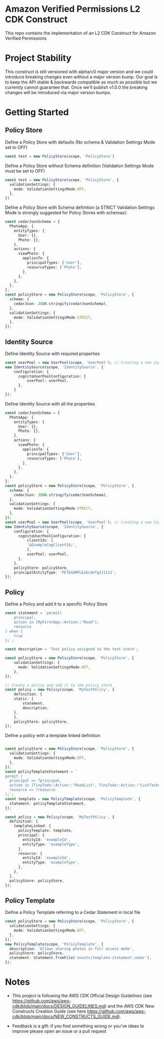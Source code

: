 # Amazon Verified Permissions L2 CDK Construct
This repo contains the implementation of an L2 CDK Construct for Amazon Verified Permissions

# Project Stability
This construct is still versioned with alpha/v0 major version and we could introduce breaking changes even without a major version bump. Our goal is to keep the API stable & backwards compatible as much as possible but we currently cannot guarantee that. Once we'll publish v1.0.0 the breaking changes will be introduced via major version bumps.

# Getting Started

## Policy Store
Define a Policy Store with defaults (No schema & Validation Settings Mode set to OFF)
```ts
const test = new PolicyStore(scope, 'PolicyStore')
```

Define a Policy Store without Schema definition (Validation Settings Mode must be set to OFF)
```ts
const test = new PolicyStore(scope, 'PolicyStore', {
  validationSettings: {
    mode: ValidationSettingsMode.OFF,
  },
})
```

Define a Policy Store with Schema definition (a STRICT Validation Settings Mode is strongly suggested for Policy Stores with schemas):
```ts
const cedarJsonSchema = {
  PhotoApp: {
    entityTypes: {
      User: {},
      Photo: {},
    },
    actions: {
      viewPhoto: {
        appliesTo: {
          principalTypes: ['User'],
          resourceTypes: ['Photo'],
        },
      },
    },
  },
};
const policyStore = new PolicyStore(scope, 'PolicyStore', {
  schema: {
    cedarJson: JSON.stringify(cedarJsonSchema),
  },
  validationSettings: {
    mode: ValidationSettingsMode.STRICT,
  },
});
```

## Identity Source
Define Identity Source with required properties
```ts
const userPool = new UserPool(scope, 'UserPool'); // Creating a new Cognito UserPool
new IdentitySource(scope, 'IdentitySource', {
    configuration: {
      cognitoUserPoolConfiguration: {
          userPool: userPool,
      },
    }
});
```

Define Identity Source with all the properties
```ts
const cedarJsonSchema = {
  PhotoApp: {
    entityTypes: {
      User: {},
      Photo: {},
    },
    actions: {
      viewPhoto: {
        appliesTo: {
          principalTypes: ['User'],
          resourceTypes: ['Photo'],
        },
      },
    },
  },
};
const policyStore = new PolicyStore(scope, 'PolicyStore', {
  schema: {
    cedarJson: JSON.stringify(cedarJsonSchema),
  },
  validationSettings: {
    mode: ValidationSettingsMode.STRICT,
  },
});
const userPool = new UserPool(scope, 'UserPool'); // Creating a new Cognito UserPool
new IdentitySource(scope, 'IdentitySource', {
    configuration: {
      cognitoUserPoolConfiguration: {
          clientIds: [
          '&ExampleCogClientId;',
          ],
          userPool: userPool,
      },
    },
    policyStore: policyStore,
    principalEntityType: 'PETEXAMPLEabcdefg111111',
});
```

## Policy
Define a Policy and add it to a specific Policy Store
```ts
const statement = `permit(
    principal,
    action in [MyFirstApp::Action::"Read"],
    resource
) when {
    true
};`;

const description = 'Test policy assigned to the test store';

const policyStore = new PolicyStore(scope, 'PolicyStore', {
    validationSettings: {
      mode: ValidationSettingsMode.OFF,
    },
});

// Create a policy and add it to the policy store
const policy = new Policy(scope, 'MyTestPolicy', {
    definition: {
    static: {
        statement,
        description,
    },
    },
    policyStore: policyStore,
});
```

Define a policy with a template linked definition
```ts

const policyStore = new PolicyStore(scope, 'PolicyStore', {
  validationSettings: {
    mode: ValidationSettingsMode.OFF,
  },
});
const policyTemplateStatement = `
permit (
  principal == ?principal,
  action in [TinyTodo::Action::"ReadList", TinyTodo::Action::"ListTasks"],
  resource == ?resource
);`;
const template = new PolicyTemplate(scope, 'PolicyTemplate', {
  statement: policyTemplateStatement,
});

const policy = new Policy(scope, 'MyTestPolicy', {
  definition: {
    templateLinked: {
      policyTemplate: template,
      principal: {
        entityId: 'exampleId',
        entityType: 'exampleType',
      },
      resource: {
        entityId: 'exampleId',
        entityType: 'exampleType',
      },
    },
  },
  policyStore: policyStore,
});

```

## Policy Template
Define a Policy Template referring to a Cedar Statement in local file
```ts
const policyStore = new PolicyStore(scope, 'PolicyStore', {
  validationSettings: {
    mode: ValidationSettingsMode.OFF,
  },
});
new PolicyTemplate(scope, 'PolicyTemplate', {
  description: 'Allows sharing photos in full access mode',
  policyStore: policyStore,
  statement: Statement.fromFile('assets/template-statement.cedar'),
});
```

# Notes
* This project is following the AWS CDK Official Design Guidelines (see https://github.com/aws/aws-cdk/blob/main/docs/DESIGN_GUIDELINES.md) and the AWS CDK New Constructs Creation Guide (see here https://github.com/aws/aws-cdk/blob/main/docs/NEW_CONSTRUCTS_GUIDE.md).

* Feedback is a gift: if you find something wrong or you've ideas to improve please open an issue or a pull request
